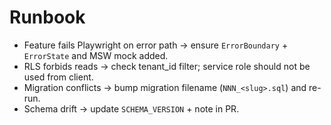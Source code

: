 # Runbook

- Feature fails Playwright on error path → ensure `ErrorBoundary` + `ErrorState` and MSW mock added.
- RLS forbids reads → check tenant_id filter; service role should not be used from client.
- Migration conflicts → bump migration filename (`NNN_<slug>.sql`) and re-run.
- Schema drift → update `SCHEMA_VERSION` + note in PR.
